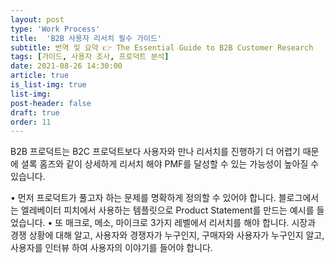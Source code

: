 ```yaml
---
layout: post
type: 'Work Process'
title:  'B2B 사용자 리서치 필수 가이드'
subtitle: 번역 및 요약 👉 The Essential Guide to B2B Customer Research
tags: [가이드, 사용자 조사, 프로덕트 분석]
date: 2021-08-26 14:30:00
article: true
is_list-img: true
list-img: 
post-header: false
draft: true
order: 11
---
```


B2B 프로덕트는 B2C 프로덕트보다 사용자와 만나 리서치를 진행하기 더 어렵기 때문에 셜록 홈즈와 같이 상세하게 리서치 해야 PMF를 달성할 수 있는 가능성이 높아질 수 있습니다.

• 먼저 프로덕트가 풀고자 하는 문제를 명확하게 정의할 수 있어야 합니다. 블로그에서는 엘레베이터 피치에서 사용하는 템플릿으로 Product Statement를 만드는 예시를 들었습니다.
• 또 매크로, 메소, 마이크로 3가지 레벨에서 리서치를 해야 합니다. 시장과 경쟁 상황에 대해 알고, 사용자와 경쟁자가 누구인지, 구매자와 사용자가 누구인지 알고, 사용자를 인터뷰 하여 사용자의 이야기를 들어야 합니다.